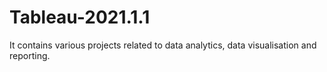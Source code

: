 # Tableau-2021.1.1
It contains various projects related to data analytics, data visualisation and reporting.
